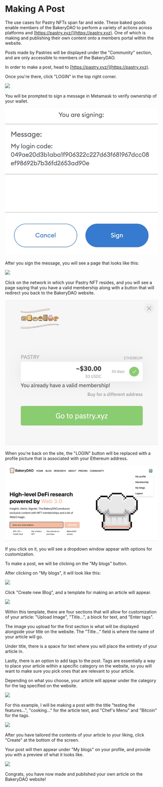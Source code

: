 # Making A Post

The use cases for Pastry NFTs span far and wide. These baked goods enable members of the BakeryDAO to perform a variety of actions across platforms and [https://pastry.xyz/](https://pastry.xyz). One of which is making and publishing their own content onto a members portal within the website.

Posts made by Pastries will be displayed under the "Community" section, and are only accessible to members of the BakeryDAO.

In order to make a post, head to [https://pastry.xyz/](https://pastry.xyz).

Once you're there, click "LOGIN" in the top right corner.

![](../../.gitbook/assets/chrome\_38nTlWXBzS.png)

You will be prompted to sign a message in Metamask to verify ownership of your wallet.

![](<../../.gitbook/assets/image (6).png>)

After you sign the message, you will see a page that looks like this:

![](../../.gitbook/assets/chrome\_0Bs2BO3izf.png)

Click on the network in which your Pastry NFT resides, and you will see a page saying that you have a valid membership along with a button that will redirect you back to the BakeryDAO website.

![](<../../.gitbook/assets/image (11).png>)

When you're back on the site, the "LOGIN" button will be replaced with a profile picture that is associated with your Ethereum address.

![](<../../.gitbook/assets/image (18).png>)

If you click on it, you will see a dropdown window appear with options for customization.

To make a post, we will be clicking on the "My blogs" button.

After clicking on "My blogs", it will look like this:

![](../../.gitbook/assets/chrome\_e9a8cOkzf9.png)

Click "Create new Blog", and a template for making an article will appear.

![](../../.gitbook/assets/chrome\_P1EZGvNwjI.png)

Within this template, there are four sections that will allow for customization of your article: "Upload Image", "Title...", a block for text, and "Enter tags".

The image you upload for the first section is what will be displayed alongside your title on the website. The "Title..." field is where the name of your article will go.

Under title, there is a space for text where you will place the entirety of your article in.

Lastly, there is an option to add tags to the post. Tags are essentially a way to place your article within a specific category on the website, so you will want to make sure you pick ones that are relevant to your article.

Depending on what you choose, your article will appear under the category for the tag specified on the website.

![](../../.gitbook/assets/chrome\_23m6ucwoBF.png)

For this example, I will be making a post with the title "testing the features...", "cooking..." for the article text, and "Chef's Menu" and "Bitcoin" for the tags.

![](../../.gitbook/assets/chrome\_3jWIKPPXF1.png)

After you have tailored the contents of your article to your liking, click "Create" at the bottom of the screen.

Your post will then appear under "My blogs" on your profile, and provide you with a preview of what it looks like.

![](../../.gitbook/assets/chrome\_ectBfqvXnq.png)

Congrats, you have now made and published your own article on the BakeryDAO website!
